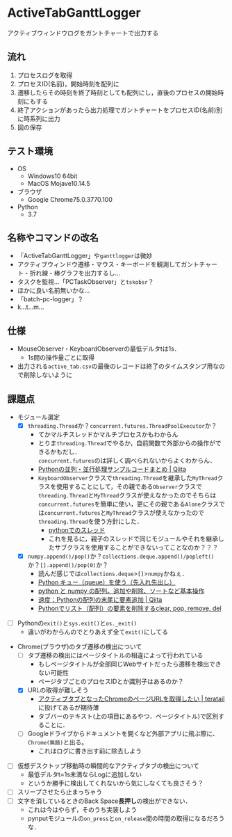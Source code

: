 # ActiveTabGanttLogger
アクティブウィンドウログをガントチャートで出力する

## 流れ
1. プロセスログを取得
2. プロセスID(名前)，開始時刻を配列に
3. 遷移したらその時刻を終了時刻としても配列にし，直後のプロセスの開始時刻にもする
4. 終了アクションがあったら出力処理でガントチャートをプロセスID(名前)別に時系列に出力
5. 図の保存

## テスト環境
- OS
    - Windows10 64bit
    - MacOS Mojave10.14.5
- ブラウザ
    - Google Chrome75.0.3770.100
- Python
    - 3.7

## 名称やコマンドの改名
- 「ActiveTabGanttLogger」や`ganttlogger`は微妙
- アクティブウィンドウ遷移・マウス・キーボードを観測してガントチャート・折れ線・棒グラフを出力するし…
- タスクを監視…「PCTaskObserver」と`tskobsr`？
- ほかに良い名前無いかな…
- 「batch-pc-logger」？
- k...t...m...

## 仕様
- MouseObserver・KeyboardObserverの最低デルタtは1s．
    - 1s間の操作量ごとに取得
- 出力される`active_tab.csv`の最後のレコードは終了のタイムスタンプ用なので削除しないように

## 課題点
- モジュール選定
    - [x] `threading.Thread`か？`concurrent.futures.ThreadPoolExecutor`か？
        - てかマルチスレッドかマルチプロセスかもわからん
        - とりま`threading.Thread`でやるか，自前関数で外部からの操作ができるかもだし．  
        `concurrent.futures`のは詳しく調べられないからよくわからん．
        - [Pythonの並列・並行処理サンプルコードまとめ | Qiita](https://qiita.com/castaneai/items/9cc33817419896667f34)
        - `KeyboardObserver`クラスで`threading.Thread`を継承した`MyThread`クラスを使用することにして，その親である`Observer`クラスで`threading.Thread`と`MyThread`クラスが使えなかったのでそちらは`concurrent.futures`を簡単に使い，更にその親である`Alone`クラスでは`concurrent.futures`と`MyThread`クラスが使えなかったので`threading.Thread`を使う方針にした．
            - [pythonでのスレッド](http://nobunaga.hatenablog.jp/entry/2016/06/03/204450)
            - これを見るに，親子のスレッドで同じモジュールやそれを継承したサブクラスを使用することができないってことなのか？？？
    - [x] `numpy.append()/pop()`か？`collections.deque.append()/popleft()`か？`[].append()/pop(0)`か？
        - 読んだ感じでは`collections.deque`>`[]`>`numpy`かねぇ．
        - [Python キュー（queue）を使う（先入れ先出し）](https://pg-chain.com/python-queue)
        - [python と numpy の配列。追加や削除、ソートなど基本操作](http://ailaby.com/list_array/#id3_2)
        - [速度：Pythonの配列の末尾に要素追加 | Qiita](https://qiita.com/ykatsu111/items/be274f76d42f6b982ba4)
        - [Pythonでリスト（配列）の要素を削除するclear, pop, remove, del](https://note.nkmk.me/python-list-clear-pop-remove-del/#pop)
- [ ] Pythonの`exit()`と`sys.exit()`と`os._exit()`
    - 違いがわからんのでとりあえず全て`exit()`にしてる
- Chrome(ブラウザ)のタブ遷移の検出について
    - [ ] タブ遷移の検出にはページタイトルの相違によって行われている
        - もしページタイトルが全部同じWebサイトだったら遷移を検出できない可能性
        - ページタブごとのプロセスIDとか識別子はあるのか？
    - [x] URLの取得が難しそう
        - [アクティブタブとなったChromeのページURLを取得したい | teratail](https://teratail.com/questions/197377)に投げてあるが期待薄
        - タブバーのテキスト(上の項目にあるやつ．ページタイトル)で区別することに．
    - [ ] Googleドライブからドキュメントを開くなど外部アプリに飛ぶ際に、`Chrome(無題)`と出る。
        - これはログに書き出す前に除去しよう
- [ ] 仮想デスクトップ移動時の瞬間的なアクティブタブの検出について
    - 最低デルタt=1s未満ならLogに追加しない
    - というか勝手に検出してくれないから気にしなくても良さそう？
- [ ] スリープさせたら止まっちゃう
- [ ] 文字を消しているときのBack Space**長押し**の検出ができない．
    - これは今はやらず，そのうち実装しよう
    - pynputモジュールの`on_press`と`on_release`間の時間の取得になるだろうな．